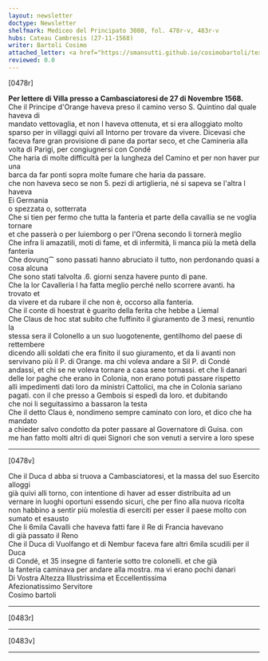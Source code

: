 ```yaml
---
layout: newsletter
doctype: Newsletter
shelfmark: Mediceo del Principato 3080, fol. 478r-v, 483r-v
hubs: Cateau Cambresis (27-11-1568)
writer: Bartoli Cosimo
attached_letter: <a href="https://smansutti.github.io/cosimobartoli/texts/TBD/">TBD</a>
reviewed: 0.0
---
```


[0478r]  
  
  
<strong>Per lettere di Villa presso a Cambasciatoresi de 27 di Novembre 1568.</strong>  
Che il Principe d'Orange haveva preso il camino verso S. Quintino dal quale haveva di  
mandato vettovaglia, et non l haveva ottenuta, et si era alloggiato molto  
sparso per in villaggi quivi all Intorno per trovare da vivere. Dicevasi che  
faceva fare gran provisione di pane da portar seco, et che Camineria alla  
volta di Parigi, per congiugnersi con Condé  
Che haria di molte difficultà per la lungheza del Camino et per non haver pur una  
barca da far ponti sopra molte fumare che haria da passare.  
che non haveva seco se non 5. pezi di artiglieria, né si sapeva se l'altra l haveva  
Ei Germania  
o spezzata o, sotterrata  
Che si tien per fermo che tutta la fanteria et parte della cavallia se ne voglia tornare  
et che passerà o per luiemborg o per l'Orena secondo li tornerà meglio  
Che infra li amazatili, moti di fame, et di infermità, li manca più la metà della fanteria  
Che dovunq⁀ sono passati hanno abruciato il tutto, non perdonando quasi a cosa alcuna  
Che sono stati talvolta .6. giorni senza havere punto di pane.  
Che la lor Cavalleria l ha fatta meglio perché nello scorrere avanti. ha trovato et  
da vivere et da rubare il che non è, occorso alla fanteria.  
Che il conte di hoestrat è guarito della ferita che hebbe a Liemal  
Che Claus de hoc stat subito che fuffinito il giuramento de 3 mesi, renuntio la  
stessa sera il Colonello a un suo luogotenente, gentilhomo del paese di rettembere  
dicendo alli soldati che era finito il suo giuramento, et da li avanti non  
servivano più il P. di Orange. ma chi voleva andare a Sil P. di Condé  
andassi, et chi se ne voleva tornare a casa sene tornassi. et che li danari  
delle lor paghe che erano in Colonia, non erano potuti passare rispetto  
alli impedimenti dati loro da ministri Cattolici, ma che in Colonia sariano  
pagati. con il che presso a Gembois si espedì da loro. et dubitando  
che noi li seguitassimo a bassaron la testa  
Che il detto Claus è, nondimeno sempre caminato con loro, et dico che ha mandato  
a chieder salvo condotto da poter passare al Governatore di Guisa. con  
me han fatto molti altri di quei Signori che son venuti a servire a loro spese  
  
---  

[0478v]  
  
  
Che il Duca d abba si truova a Cambasciatoresi, et la massa del suo Esercito alloggi  
già quivi alli torno, con intentione di haver ad esser distribuita ad un  
vernare in luoghi oportuni essendo sicuri, che per fino alla nuova ricolta  
non habbino a sentir più molestia di eserciti per esser il paese molto con  
sumato et esausto  
Che li 6mila Cavalli che haveva fatti fare il Re di Francia havevano  
di già passato il Reno  
Che il Duca di Vuolfango et di Nembur faceva fare altri 6mila scudili per il Duca  
di Condé, et 35 insegne di fanterie sotto tre colonelli. et che già  
la fanteria caminava per andare alla mostra. ma vi erano pochi danari  
Di Vostra Altezza Illustrissima et Eccellentissima  
Afezionatissimo Servitore  
Cosimo bartoli  
  
---  

[0483r]  
  
  
  
---  

[0483v]  
  
  
  
---  

